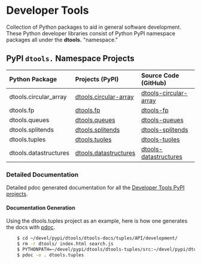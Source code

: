 # Developer Tools

Collection of Python packages to aid in general software development.
These Python developer libraries consist of Python PyPI namespace
packages all under the **dtools.** "namespace."

## PyPI `dtools.` Namespace Projects

| Python Package | Projects (PyPI) | Source Code (GitHub) |
|:-------------- |:--------------- |:-------------------- |
| dtools.circular_array | [dtools.circular-array][11] | [dtools-circular-array][21] |
| dtools.fp | [dtools.fp][12] | [dtools-fp][22] |
| dtools.queues | [dtools.queues][13] | [dtools-queues][23] |
| dtools.splitends | [dtools.splitends][14] | [dtools-splitends][24] |
| dtools.tuples | [dtools.tuoles][15] | [dtools-tuoles][25] |
| dtools.datastructures | [dtools.datastructures][16] | [dtools-datastructures][26] |

### Detailed Documentation

Detailed pdoc generated documentation for all the
[Developer Tools PyPI projects](https://grscheller.github.io/dtools-docs/).

#### Documentation Generation

Using the dtools.tuples project as an example, here is how one generates the
docs with [pdoc](https://pypi.org/project/pdoc/).

```bash
    $ cd ~/devel/pypi/dtools/dtools-docs/tuples/API/development/
    $ rm -r dtools/ index.html search.js
    $ PYTHONPATH=~/devel/pypi/dtools/dtools-tuples/src:~/devel/pypi/dtools/dtools-fp/src
    $ pdoc -o . dtools.tuples
```

[11]: https://pypi.org/project/dtools.circular-array/
[12]: https://pypi.org/project/dtools.fp/
[13]: https://pypi.org/project/dtools.queues/
[14]: https://pypi.org/project/dtools.splitends/
[15]: https://pypi.org/project/dtools.tuples/
[16]: https://pypi.org/project/dtools.datastructures/
[21]: https://github.com/grscheller/dtools-circular-array/
[22]: https://github.com/grscheller/dtools-fp/
[23]: https://github.com/grscheller/dtools-queues/
[24]: https://github.com/grscheller/dtools-splitends/
[25]: https://github.com/grscheller/dtools-tuples/
[26]: https://github.com/grscheller/dtools-datastructures/
